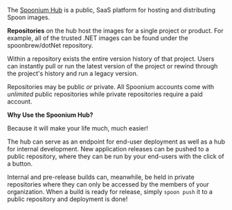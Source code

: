 The [Spoonium Hub](http://spoonium.net/hub) is a public, SaaS platform for hosting and distributing Spoon images. 

**Repositories** on the hub host the images for a single project or product. For example, all of the trusted .NET images can be found under the spoonbrew/dotNet repository. 

Within a repository exists the entire version history of that project. Users can instantly pull or run the latest version of the project or rewind through the project's history and run a legacy version. 

Repositories may be public *or* private. All Spoonium accounts come with *unlimited* public repositories while private repositories require a paid account. 

**Why Use the Spoonium Hub?**

Because it will make your life much, much easier!

The hub can serve as an endpoint for end-user deployment as well as a hub for internal development. New application releases can be pushed to a public repository, where they can be run by your end-users with the click of a button. 

Internal and pre-release builds can, meanwhile, be held in private repositories where they can only be accessed by the members of your organization. When a build is ready for release, simply `spoon push` it to a public repository and deployment is done!
